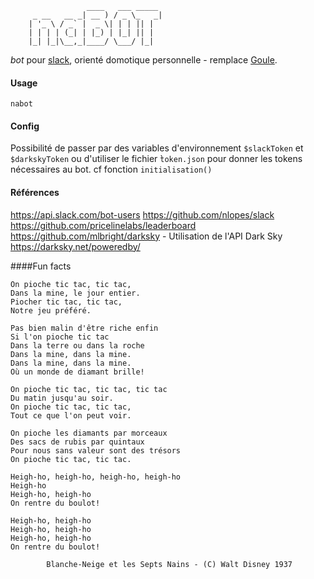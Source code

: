                                        
                     ____   ___ _____ 
         _ __   __ _| __ ) / _ \_   _|
        | '_ \ / _` |  _ \| | | || |  
        | | | | (_| | |_) | |_| || |  
        |_| |_|\__,_|____/ \___/ |_|  
                              

*bot* pour [slack](http://www.slack.com), orienté domotique personnelle - remplace [Goule](https://github.com/jraigneau/goule).


#### Usage

`nabot`


#### Config

Possibilité de passer par des variables d'environnement `$slackToken` et `$darkskyToken`  ou d'utiliser le fichier ̀`token.json` pour donner les tokens nécessaires au bot.
cf fonction `initialisation()`


#### Références

<https://api.slack.com/bot-users>
<https://github.com/nlopes/slack>
<https://github.com/pricelinelabs/leaderboard>
<https://github.com/mlbright/darksky> - Utilisation de l'API Dark Sky <https://darksky.net/poweredby/>


####Fun facts

    On pioche tic tac, tic tac,
    Dans la mine, le jour entier.
    Piocher tic tac, tic tac,
    Notre jeu préféré.

    Pas bien malin d'être riche enfin
    Si l'on pioche tic tac
    Dans la terre ou dans la roche
    Dans la mine, dans la mine.
    Dans la mine, dans la mine.
    Où un monde de diamant brille!

    On pioche tic tac, tic tac, tic tac
    Du matin jusqu'au soir.
    On pioche tic tac, tic tac,
    Tout ce que l'on peut voir.

    On pioche les diamants par morceaux
    Des sacs de rubis par quintaux
    Pour nous sans valeur sont des trésors
    On pioche tic tac, tic tac.

    Heigh-ho, heigh-ho, heigh-ho, heigh-ho
    Heigh-ho
    Heigh-ho, heigh-ho
    On rentre du boulot!

    Heigh-ho, heigh-ho
    Heigh-ho, heigh-ho
    Heigh-ho, heigh-ho
    On rentre du boulot!

            Blanche-Neige et les Septs Nains - (C) Walt Disney 1937
